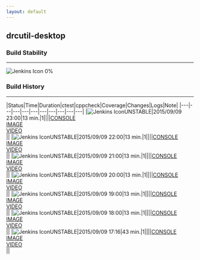 ```yaml
---
layout: default
---
```

## drcutil-desktop
### Build Stability
___
![Jenkins Icon](http://jenkinshrg.github.io/images/48x48/health-00to19.png)
0%
  
### Build History
___
|Status|Time|Duration|<span class='badge'>ctest</span>|<span class='badge'>cppcheck</span>|Coverage|Changes|Logs|Note|
|---|---|---|---|---|---|---|---|---|---|
|![Jenkins Icon](http://jenkinshrg.github.io/images/24x24/yellow.png)UNSTABLE|2015/09/09 23:00|13 min.|1||||[CONSOLE](https://drive.google.com/file/d/0B54sHwaxmuM4ZGVjeWRqWlBTblk/view?usp=drivesdk)<br>[IMAGE](https://drive.google.com/file/d/0B54sHwaxmuM4TXJOc1pyNl90Qms/view?usp=drivesdk)<br>[VIDEO](https://drive.google.com/file/d/0B54sHwaxmuM4bkk3RjRYUFd2bmc/view?usp=drivesdk)<br>||
|![Jenkins Icon](http://jenkinshrg.github.io/images/24x24/yellow.png)UNSTABLE|2015/09/09 22:00|13 min.|1||||[CONSOLE](https://drive.google.com/file/d/0B54sHwaxmuM4bjlxV01JdWhJaW8/view?usp=drivesdk)<br>[IMAGE](https://drive.google.com/file/d/0B54sHwaxmuM4NHdYaFJVYzZUY2M/view?usp=drivesdk)<br>[VIDEO](https://drive.google.com/file/d/0B54sHwaxmuM4TWpPdXdxNDZIdWM/view?usp=drivesdk)<br>||
|![Jenkins Icon](http://jenkinshrg.github.io/images/24x24/yellow.png)UNSTABLE|2015/09/09 21:00|13 min.|1||||[CONSOLE](https://drive.google.com/file/d/0B54sHwaxmuM4OERaX2NJaFlPZjg/view?usp=drivesdk)<br>[IMAGE](https://drive.google.com/file/d/0B54sHwaxmuM4RFFsRFZ5VEpoYTQ/view?usp=drivesdk)<br>[VIDEO](https://drive.google.com/file/d/0B54sHwaxmuM4TWROMDJuQ00zM1E/view?usp=drivesdk)<br>||
|![Jenkins Icon](http://jenkinshrg.github.io/images/24x24/yellow.png)UNSTABLE|2015/09/09 20:00|13 min.|1||||[CONSOLE](https://drive.google.com/file/d/0B54sHwaxmuM4WHR1WXRNYURhQXc/view?usp=drivesdk)<br>[IMAGE](https://drive.google.com/file/d/0B54sHwaxmuM4SnNQZEJxNUJvZ2s/view?usp=drivesdk)<br>[VIDEO](https://drive.google.com/file/d/0B54sHwaxmuM4MmdJMWpTa1BUSHM/view?usp=drivesdk)<br>||
|![Jenkins Icon](http://jenkinshrg.github.io/images/24x24/yellow.png)UNSTABLE|2015/09/09 19:00|13 min.|1||||[CONSOLE](https://drive.google.com/file/d/0B54sHwaxmuM4ZVgycnlmR0dDUUU/view?usp=drivesdk)<br>[IMAGE](https://drive.google.com/file/d/0B54sHwaxmuM4NlFLNm1faDFYejg/view?usp=drivesdk)<br>[VIDEO](https://drive.google.com/file/d/0B54sHwaxmuM4blNVNlphMXBQUXc/view?usp=drivesdk)<br>||
|![Jenkins Icon](http://jenkinshrg.github.io/images/24x24/yellow.png)UNSTABLE|2015/09/09 18:00|13 min.|1||||[CONSOLE](https://drive.google.com/file/d/0B54sHwaxmuM4Z2JDRkdpSTFCVUU/view?usp=drivesdk)<br>[IMAGE](https://drive.google.com/file/d/0B54sHwaxmuM4UUtLa3lxbTNpTmM/view?usp=drivesdk)<br>[VIDEO](https://drive.google.com/file/d/0B54sHwaxmuM4cUZkeWhrZlRoeGs/view?usp=drivesdk)<br>||
|![Jenkins Icon](http://jenkinshrg.github.io/images/24x24/yellow.png)UNSTABLE|2015/09/09 17:16|43 min.|1||||[CONSOLE](https://drive.google.com/file/d/0B54sHwaxmuM4cHZET1QwZ2NvUmM/view?usp=drivesdk)<br>[IMAGE](https://drive.google.com/file/d/0B54sHwaxmuM4VDhSa2k0eG1UNVU/view?usp=drivesdk)<br>[VIDEO](https://drive.google.com/file/d/0B54sHwaxmuM4YXVHZGxGTk5oa1E/view?usp=drivesdk)<br>||
